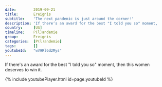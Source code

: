 ```yaml
---
date:        2019-09-21
title:       Ereignis
subtitle:    'The next pandemic is just around the corner!'
description: 'If there‘s an award for the best "I told you so" moment, then this women deserves to win it.'
country:     [US]
timeline:    P(l)andemie
group:       Ereignis
categories:  [P(l)andemie]
tags:        []
youtubeId:   "wV9Rl6d2Mys"
---
```

If there's an award for the best "I told you so" moment, then this women deserves to win it.

{% include youtubePlayer.html id=page.youtubeId %}
